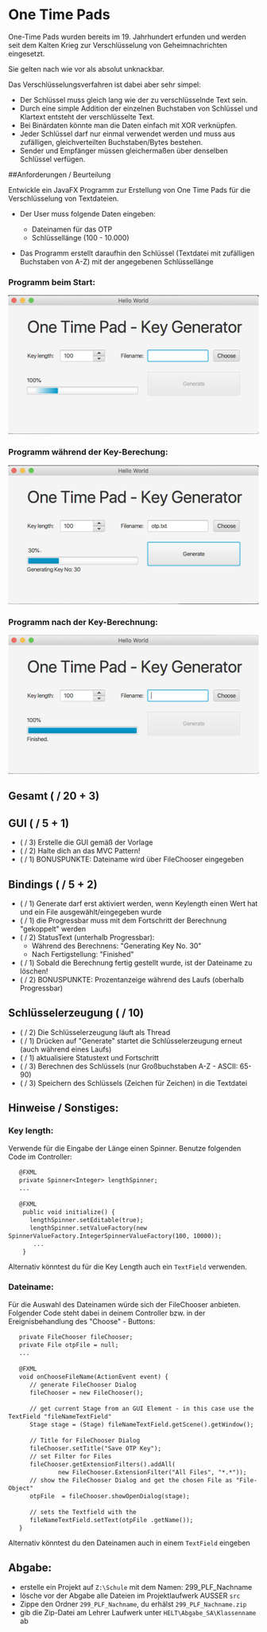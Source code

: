 # One Time Pads

One-Time Pads wurden bereits im 19. Jahrhundert erfunden und werden seit dem Kalten Krieg zur Verschlüsselung von Geheimnachrichten eingesetzt. 

Sie gelten nach wie vor als absolut unknackbar.

Das Verschlüsselungsverfahren ist dabei aber sehr simpel: 

- Der Schlüssel muss gleich lang wie der zu verschlüsselnde Text sein. 
- Durch eine simple Addition der einzelnen Buchstaben von Schlüssel und Klartext entsteht der verschlüsselte Text.
- Bei Binärdaten könnte man die Daten einfach mit XOR verknüpfen.
- Jeder Schlüssel darf nur einmal verwendet werden und muss aus zufälligen, gleichverteilten Buchstaben/Bytes bestehen. 
- Sender und Empfänger müssen gleichermaßen über denselben Schlüssel verfügen.

##Anforderungen / Beurteilung

Entwickle ein JavaFX Programm zur Erstellung von One Time Pads für die Verschlüsselung von Textdateien.

- Der User muss folgende Daten eingeben:
    - Dateinamen für das OTP
    - Schlüssellänge (100 - 10.000)
    
- Das Programm erstellt daraufhin den Schlüssel (Textdatei mit zufälligen Buchstaben von A-Z) mit der angegebenen Schlüssellänge

### Programm beim Start:
![Screenshot1](otp1.png)

### Programm während der Key-Berechung:
![Screenshot2](otp2.png)

### Programm nach der Key-Berechnung:
![Screenshot3](otp3.png)

## Gesamt (  /  20 + 3)

## GUI ( / 5 + 1)
- ( / 3) Erstelle die GUI gemäß der Vorlage
- ( / 2) Halte dich an das MVC Pattern!
- ( / 1) BONUSPUNKTE: Dateiname wird über FileChooser eingegeben

## Bindings ( / 5 + 2) 
- ( / 1) Generate darf erst aktiviert werden, wenn Keylength einen Wert hat und ein File ausgewählt/eingegeben wurde
- ( / 1) die Progressbar muss mit dem Fortschritt der Berechnung "gekoppelt" werden
- ( / 2) StatusText (unterhalb Progressbar): 
    - Während des Berechnens: "Generating Key No. 30"
    - Nach Fertigstellung: "Finished"
- ( / 1) Sobald die Berechnung fertig gestellt wurde, ist der Dateiname zu löschen!
- ( / 2) BONUSPUNKTE: Prozentanzeige während des Laufs (oberhalb Progressbar)

## Schlüsselerzeugung ( / 10)
- ( / 2) Die Schlüsselerzeugung läuft als Thread
- ( / 1) Drücken auf "Generate" startet die Schlüsselerzeugung erneut (auch während eines Laufs)
- ( / 1) aktualisiere Statustext und Fortschritt
- ( / 3) Berechnen des Schlüssels (nur Großbuchstaben A-Z - ASCII: 65-90)
- ( / 3) Speichern des Schlüssels (Zeichen für Zeichen) in die Textdatei


## Hinweise / Sonstiges:

### Key length:
Verwende für die Eingabe der Länge einen Spinner. Benutze folgenden Code im Controller:

```   
   @FXML
   private Spinner<Integer> lengthSpinner;
   ... 
  
   @FXML
    public void initialize() {
      lengthSpinner.setEditable(true);
      lengthSpinner.setValueFactory(new SpinnerValueFactory.IntegerSpinnerValueFactory(100, 10000));
       ...
    }
```

Alternativ könntest du für die Key Length auch ein `TextField` verwenden.

### Dateiname:
Für die Auswahl des Dateinamen würde sich der FileChooser anbieten. Folgender Code steht dabei in deinem Controller bzw. in der Ereignisbehandlung des "Choose" - Buttons:

```
   private FileChooser fileChooser;
   private File otpFile = null;
   ...

   @FXML
   void onChooseFileName(ActionEvent event) {
      // generate FileChooser Dialog
      fileChooser = new FileChooser();

      // get current Stage from an GUI Element - in this case use the TextField "fileNameTextField"
      Stage stage = (Stage) fileNameTextField.getScene().getWindow();

      // Title for FileChooser Dialog
      fileChooser.setTitle("Save OTP Key");
      // set Filter for Files
      fileChooser.getExtensionFilters().addAll(
              new FileChooser.ExtensionFilter("All Files", "*.*"));
      // show the FileChooser Dialog and get the chosen File as "File-Object"
      otpFile  = fileChooser.showOpenDialog(stage);

      // sets the Textfield with the 
      fileNameTextField.setText(otpFile .getName());
   }
```

Alternativ könntest du den Dateinamen auch in einem `TextField` eingeben

 ## Abgabe:
 - erstelle ein Projekt auf `Z:\Schule` mit dem Namen: 299_PLF_Nachname
 - lösche vor der Abgabe alle Dateien im Projektlaufwerk AUSSER `src`
 - Zippe den Ordner `299_PLF_Nachname`, du erhälst `299_PLF_Nachname.zip`
 - gib die Zip-Datei am Lehrer Laufwerk unter `HELT\Abgabe_SA\Klassenname` ab